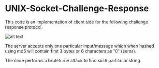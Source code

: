 # UNIX-Socket-Challenge-Response
This code is an implementation of client side for the following challenge response protocol.

![alt text](https://github.com/amshusky18/UNIX-Socket-Challenge-Response/blob/master/server.JPG)

The server accepts only one particular input/message which when hashed using md5 will contain first 3 bytes or 6 characters as "0" (zeros). 

The code performs a bruteforce attack to find such particular string.
